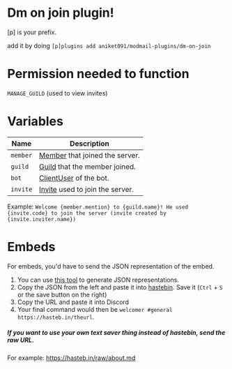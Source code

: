 # Dm on join plugin!

[p] is your prefix.

add it by doing `[p]plugins add aniket091/modmail-plugins/dm-on-join`

# Permission needed to function
`MANAGE_GUILD` (used to view invites)

# Variables
| Name     | Description |
| -------- | ------------------------------------------------------------------------------------------------------ |
| `member` | [Member](https://discordpy.readthedocs.io/en/rewrite/api.html#discord.Member) that joined the server.  |
| `guild`  | [Guild](https://discordpy.readthedocs.io/en/rewrite/api.html#discord.Guild) that the member joined.    |
| `bot`    | [ClientUser](https://discordpy.readthedocs.io/en/rewrite/api.html#discord.ClientUser) of the bot.      |
| `invite` | [Invite](https://discordpy.readthedocs.io/en/rewrite/api.html#discord.Invite) used to join the server. |

Example: `Welcome {member.mention} to {guild.name}! He used {invite.code} to join the server (invite created by {invite.inviter.name})`

# Embeds
For embeds, you'd have to send the JSON representation of the embed.    
1. You can use [this tool](https://leovoel.github.io/embed-visualizer/) to generate JSON representations.
2. Copy the JSON from the left and paste it into [hastebin](https://hasteb.in/). Save it (`Ctrl` + `S` or the save button on the right)
3. Copy the URL and paste it into Discord
4. Your final command would then be `welcomer #general https://hasteb.in/theurl`.

##### If you want to use your own text saver thing instead of hastebin, send the raw URL.
For example: https://hasteb.in/raw/about.md
